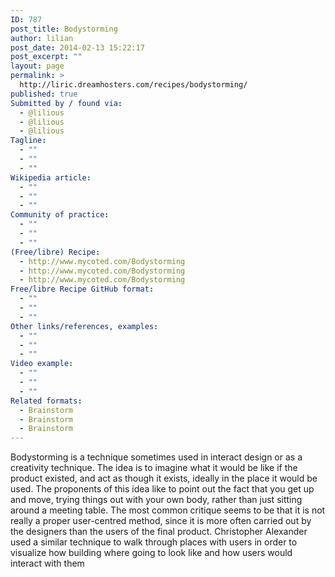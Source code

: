 ```yaml
---
ID: 787
post_title: Bodystorming
author: lilian
post_date: 2014-02-13 15:22:17
post_excerpt: ""
layout: page
permalink: >
  http://liric.dreamhosters.com/recipes/bodystorming/
published: true
Submitted by / found via:
  - @lilious
  - @lilious
  - @lilious
Tagline:
  - ""
  - ""
  - ""
Wikipedia article:
  - ""
  - ""
  - ""
Community of practice:
  - ""
  - ""
  - ""
(Free/libre) Recipe:
  - http://www.mycoted.com/Bodystorming
  - http://www.mycoted.com/Bodystorming
  - http://www.mycoted.com/Bodystorming
Free/libre Recipe GitHub format:
  - ""
  - ""
  - ""
Other links/references, examples:
  - ""
  - ""
  - ""
Video example:
  - ""
  - ""
  - ""
Related formats:
  - Brainstorm
  - Brainstorm
  - Brainstorm
---
```

Bodystorming is a technique sometimes used in interact design or as a creativity technique.
The idea is to imagine what it would be like if the product existed, and act as though it exists, ideally in the place it would be used.
The proponents of this idea like to point out the fact that you get up and move, trying things out with your own body, rather than just sitting around a meeting table. The most common critique seems to be that it is not really a proper user-centred method, since it is more often carried out by the designers than the users of the final product. Christopher Alexander used a similar technique to walk through places with users in order to visualize how building where going to look like and how users would interact with them